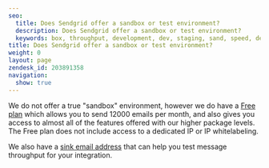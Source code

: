 ```yaml
---
seo:
  title: Does Sendgrid offer a sandbox or test environment?
  description: Does Sendgrid offer a sandbox or test environment?
  keywords: box, throughput, development, dev, staging, sand, speed, developers, test, sandbox, environment, trial
title: Does Sendgrid offer a sandbox or test environment?
weight: 0
layout: page
zendesk_id: 203891358
navigation:
  show: true
---
```


We do not offer a true "sandbox" environment, however we do have a [Free plan](https://sendgrid.com/transactional-email/pricing) which allows you to send 12000 emails per month, and also gives you access to almost all of the features offered with our higher package levels. The Free plan does not include access to a dedicated IP or&nbsp;IP whitelabeling.

We also have a [sink email address]({{root_url}}/Classroom/Troubleshooting/Delivery_Issues/safely_test_your_sending_speed.html)&nbsp;that can help you test message throughput&nbsp;for your integration.
